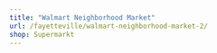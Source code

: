 ```yaml
---
title: "Walmart Neighborhood Market"
url: /fayetteville/walmart-neighborhood-market-2/
shop: Supermarkt
---
```

